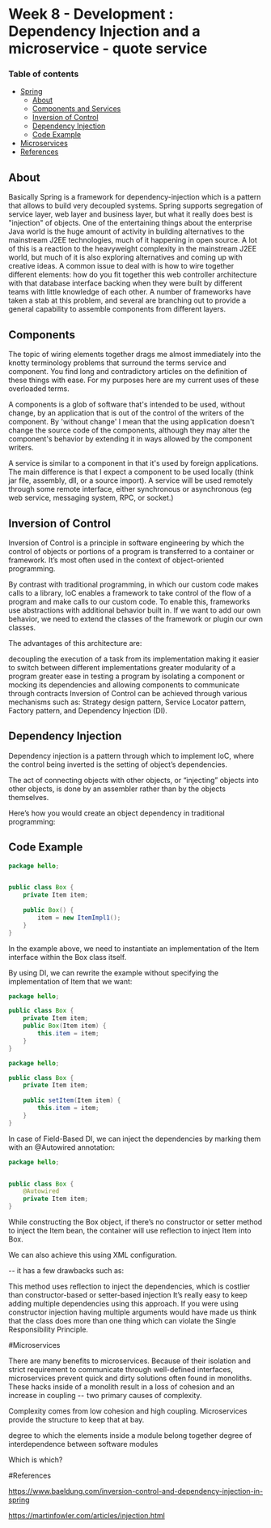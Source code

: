 # Week 8 - Development : Dependency Injection and a microservice - quote service
### Table of contents

- [Spring](#spring)
  - [About](#about)
  - [Components and Services](#components)
  - [Inversion of Control](#inversion-of-control)
  - [Dependency Injection](#dependency-injection)
  - [Code Example](#code-example)
- [Microservices](@microservices)
- [References](#references)

## About

Basically Spring is a framework for dependency-injection which is a pattern that allows to build very decoupled systems.
Spring supports segregation of service layer, web layer and business layer, but what it really does best is "injection" of objects.
One of the entertaining things about the enterprise Java world is the huge amount of activity in building alternatives to 
the mainstream J2EE technologies, much of it happening in open source. 
A lot of this is a reaction to the heavyweight complexity in the mainstream J2EE world, but much of it is also exploring alternatives 
and coming up with creative ideas. A common issue to deal with is how to wire together different elements: 
how do you fit together this web controller architecture with that database interface backing when they were built by different 
teams with little knowledge of each other. A number of frameworks have taken a stab at this problem, 
and several are branching out to provide a general capability to assemble components from different layers. 


## Components

The topic of wiring elements together drags me almost immediately into the knotty terminology problems that surround the terms service and component. You find long and contradictory articles on the definition of these things with ease. For my purposes here are my current uses of these overloaded terms.

A components is a glob of software that's intended to be used, without change, by an application that is out of the control of the writers of the component. By 'without change' I mean that the using application doesn't change the source code of the components, although they may alter the component's behavior by extending it in ways allowed by the component writers.

A service is similar to a component in that it's used by foreign applications. The main difference is that I expect a component to be used locally (think jar file, assembly, dll, or a source import).
A service will be used remotely through some remote interface, either synchronous or asynchronous (eg web service, messaging system, RPC, or socket.)



## Inversion of Control

Inversion of Control is a principle in software engineering by which the control of objects or portions of a program is transferred to a container or framework. It’s most often used in the context of object-oriented programming.

By contrast with traditional programming, in which our custom code makes calls to a library, IoC enables a framework to take control of the flow of a program and make calls to our custom code. To enable this, frameworks use abstractions with additional behavior built in. If we want to add our own behavior, we need to extend the classes of the framework or plugin our own classes.

The advantages of this architecture are:

decoupling the execution of a task from its implementation
making it easier to switch between different implementations
greater modularity of a program
greater ease in testing a program by isolating a component or mocking its dependencies and allowing components to communicate through contracts
Inversion of Control can be achieved through various mechanisms such as: Strategy design pattern, Service Locator pattern, Factory pattern, and Dependency Injection (DI).

## Dependency Injection

Dependency injection is a pattern through which to implement IoC, where the control being inverted is the setting of object’s dependencies.

The act of connecting objects with other objects, or “injecting” objects into other objects, is done by an assembler rather than by the objects themselves.

Here’s how you would create an object dependency in traditional programming:



## Code Example


```Java
package hello;


public class Box {
    private Item item;
  
    public Box() {
        item = new ItemImpl1();    
    }
}
```

In the example above, we need to instantiate an implementation of the Item interface within the Box class itself.

By using DI, we can rewrite the example without specifying the implementation of Item that we want:


```Java
package hello;

public class Box {
    private Item item;
    public Box(Item item) {
        this.item = item;
    }
}
```

```Java
package hello;

public class Box {
    private Item item;
    
    public setItem(Item item) {
        this.item = item;
    }
}
```



In case of Field-Based DI, we can inject the dependencies by marking them with an @Autowired annotation:

```Java
package hello;


public class Box {
    @Autowired
    private Item item; 
}

```


While constructing the Box object, if there’s no constructor or setter method to inject the Item bean, the container will use reflection to inject Item into Box.

We can also achieve this using XML configuration.

-- it has a few drawbacks such as:

This method uses reflection to inject the dependencies, which is costlier than constructor-based or setter-based injection
It’s really easy to keep adding multiple dependencies using this approach. If you were using constructor injection having multiple arguments would have made us think that the class does more than one thing which can violate the Single Responsibility Principle.


#Microservices

There are many benefits to microservices. Because of their isolation and strict requirement to communicate through well-defined interfaces, microservices prevent quick and dirty solutions often found in monoliths. These hacks inside of a monolith result in a loss of cohesion and an increase in coupling --  two primary causes of complexity.


Complexity comes from low cohesion and high coupling. Microservices provide the structure to keep that at bay.

 degree to which the elements inside a module belong together
 degree of interdependence between software modules
 
 Which is which?

#References

https://www.baeldung.com/inversion-control-and-dependency-injection-in-spring

https://martinfowler.com/articles/injection.html